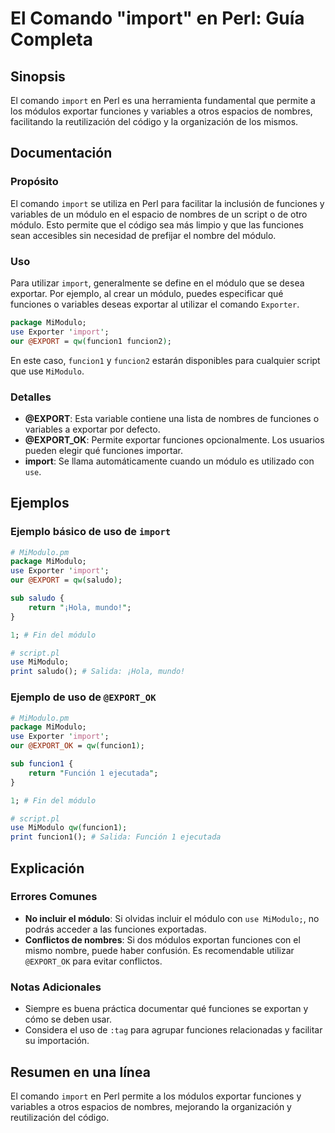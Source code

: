<!--
Meta Description: # El Comando "import" en Perl: Guía Completa ## Sinopsis El comando `import` en Perl es una herramienta fundamental que permite a los módulos exportar...
Meta Keywords: funciones, import, módulo, mimodulo, use
-->

# El Comando "import" en Perl: Guía Completa

## Sinopsis
El comando `import` en Perl es una herramienta fundamental que permite a los módulos exportar funciones y variables a otros espacios de nombres, facilitando la reutilización del código y la organización de los mismos.

## Documentación
### Propósito
El comando `import` se utiliza en Perl para facilitar la inclusión de funciones y variables de un módulo en el espacio de nombres de un script o de otro módulo. Esto permite que el código sea más limpio y que las funciones sean accesibles sin necesidad de prefijar el nombre del módulo.

### Uso
Para utilizar `import`, generalmente se define en el módulo que se desea exportar. Por ejemplo, al crear un módulo, puedes especificar qué funciones o variables deseas exportar al utilizar el comando `Exporter`.

```perl
package MiModulo;
use Exporter 'import';
our @EXPORT = qw(funcion1 funcion2);
```

En este caso, `funcion1` y `funcion2` estarán disponibles para cualquier script que use `MiModulo`.

### Detalles
- **@EXPORT**: Esta variable contiene una lista de nombres de funciones o variables a exportar por defecto.
- **@EXPORT_OK**: Permite exportar funciones opcionalmente. Los usuarios pueden elegir qué funciones importar.
- **import**: Se llama automáticamente cuando un módulo es utilizado con `use`.

## Ejemplos
### Ejemplo básico de uso de `import`
```perl
# MiModulo.pm
package MiModulo;
use Exporter 'import';
our @EXPORT = qw(saludo);

sub saludo {
    return "¡Hola, mundo!";
}

1; # Fin del módulo

# script.pl
use MiModulo;
print saludo(); # Salida: ¡Hola, mundo!
```

### Ejemplo de uso de `@EXPORT_OK`
```perl
# MiModulo.pm
package MiModulo;
use Exporter 'import';
our @EXPORT_OK = qw(funcion1);

sub funcion1 {
    return "Función 1 ejecutada";
}

1; # Fin del módulo

# script.pl
use MiModulo qw(funcion1);
print funcion1(); # Salida: Función 1 ejecutada
```

## Explicación
### Errores Comunes
- **No incluir el módulo**: Si olvidas incluir el módulo con `use MiModulo;`, no podrás acceder a las funciones exportadas.
- **Conflictos de nombres**: Si dos módulos exportan funciones con el mismo nombre, puede haber confusión. Es recomendable utilizar `@EXPORT_OK` para evitar conflictos.

### Notas Adicionales
- Siempre es buena práctica documentar qué funciones se exportan y cómo se deben usar.
- Considera el uso de `:tag` para agrupar funciones relacionadas y facilitar su importación.

## Resumen en una línea
El comando `import` en Perl permite a los módulos exportar funciones y variables a otros espacios de nombres, mejorando la organización y reutilización del código.